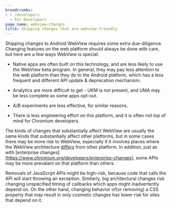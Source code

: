 ```yaml
---
breadcrumbs:
- - /developers
  - For Developers
page_name: webview-changes
title: Shipping changes that are webview-friendly
---
```


Shipping changes to Android WebView requires some extra due-diligence.
Changing features on the web platform should always be done with care, but
here are a few ways WebView is special:

* Native apps are often built on this technology, and are less likely to use the
  WebView beta program. In general, they may pay less attention to the web
  platform than they do to the Android platform, which has a less frequent and
  different API update & deprecation mechanism.

* Analytics are more difficult to get - UKM is not present, and UMA may be less
  complete as some apps opt-out.

* A/B experiments are less effective, for similar reasons.

* There is less engineering effort on this platform, and it is often not top of
  mind for Chromium developers.

The kinds of changes that substantially affect WebView are usually the
same kinds that substantially affect other platforms, but in some cases there
may be more risk to WebView, especially if it involves places where the WebView
architecture [differs](https://www.chromium.org/developers/androidwebview)
from other platform. In addition, just as with
[enterprise changes][https://www.chromium.org/developers/enterprise-changes],
some APIs may be more prevalant on that platform than others.

Removals of JavaScript APIs might be high-risk, because code that calls the API
will start throwing an exception. Similarly, big architectural changes risk
changing unspecified timing of callbacks which apps might inadvertently depend
on. On the other hand, changing behavior of(or removing) a CSS property that
may result in only cosmetic changes has lower risk for sites that depend on
it.

